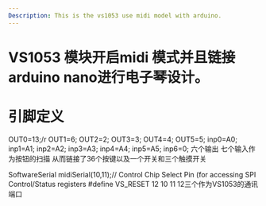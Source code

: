 ```yaml
---
Description: This is the vs1053 use midi model with arduino.
---
```

# VS1053 模块开启midi 模式并且链接arduino nano进行电子琴设计。
# 引脚定义
OUT0=13;/r
OUT1=6;
OUT2=2;
OUT3=3;
OUT4=4;
OUT5=5;
inp0=A0;
inp1=A1;
inp2=A2;
inp3=A3;
inp4=A4;
inp5=A5;
inp6=0;
六个输出 七个输入作为按钮的扫描 从而链接了36个按键以及一个开关和三个触摸开关

SoftwareSerial midiSerial(10,11);// Control Chip Select Pin (for accessing SPI Control/Status registers
#define VS_RESET  12 
10 11 12三个作为VS1053的通讯端口
